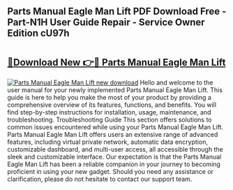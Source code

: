 ## Parts Manual Eagle Man Lift PDF Download Free - Part-N1H User Guide Repair - Service Owner Edition cU97h

# <h2><a href="http://bc84725.oget.top/?id=Parts+Manual+Eagle+Man+Lift">🔗Download New 👉🔴 Parts Manual Eagle Man Lift</a></h2>

[![Parts Manual Eagle Man Lift new download](https://i.imgur.com/5g1atiW.png)](http://bc84725.oget.top/?id=Parts+Manual+Eagle+Man+Lift)
Hello and welcome to the user manual for your newly implemented Parts Manual Eagle Man Lift. This guide is here to help you make the most of your product by providing a comprehensive overview of its features, functions, and benefits. You will find step-by-step instructions for installation, usage, maintenance, and troubleshooting. Troubleshooting Guide This section offers solutions to common issues encountered while using your Parts Manual Eagle Man Lift. Parts Manual Eagle Man Lift offers users an extensive range of advanced features, including virtual private network, automatic data encryption, customizable dashboard, and multi-user access, all accessible through the sleek and customizable interface. Our expectation is that the Parts Manual Eagle Man Lift has been a reliable companion in your journey to becoming proficient in using your new gadget. Should you need any assistance or clarification, please do not hesitate to contact our support team.
